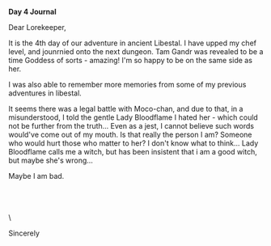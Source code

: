 <!-- title: Nerissa's Journal Entry: Day 4 -->

**Day 4 Journal**

Dear Lorekeeper,

It is the 4th day of our adventure in ancient Libestal. I have upped my chef level, and jounrnied onto the next dungeon. Tam Gandr was revealed to be a time Goddess of sorts - amazing! I'm so happy to be on the same side as her.

I was also able to remember more memories from some of my previous adventures in libestal.

It seems there was a legal battle with Moco-chan, and due to that, in a misunderstood, I told the gentle Lady Bloodflame I hated her - which could not be further from the truth... Even as a jest, I cannot believe such words would've come out of my mouth. Is that really the person I am? Someone who would hurt those who matter to her? I don't know what to think... Lady Bloodflame calls me a witch, but has been insistent that i am a good witch, but maybe she's wrong...

Maybe I am bad.

\
\
\
\

Sincerely
